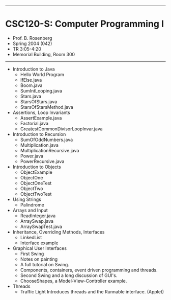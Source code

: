 ------

# CSC120-S: Computer Programming I

* Prof. B. Rosenberg
* Spring 2004 (042)
* TR 3:05-4:20
* Memorial Building, Room 300 

-----

* Introduction to Java
  * Hello World Program
  * IfElse.java
  * Boom.java
  * SumIntLooping.java
  * Stars.java
  * StarsOfStars.java
  * StarsOfStarsMethod.java 
* Assertions, Loop Invariants
  * AssertExample.java
  * Factorial.java
  * GreatestCommonDivisorLoopInvar.java 
* Introduction to Recursion
  * SumOfOddNumbers.java
  * Multiplication.java
  * MultiplicationRecursive.java
  * Power.java
  * PowerRecursive.java 
* Introduction to Objects
  * ObjectExample
  * ObjectOne
  * ObjectOneTest
  * ObjectTwo
  * ObjectTwoTest 
* Using Strings
  * Palindrome 
* Arrays and Input
  * ReadInteger.java
  * ArraySwap.java
  * ArraySwapTest.java 
* Inheritance, Overriding Methods, Interfaces
  * LinkedList
  * Interface example 
* Graphical User Interfaces
  * First Swing
  * Notes on painting
  * A full tutorial on Swing.
  * Components, containers, event driven programming and threads.
  * Second Swing and a long discussion of GUI's.
  * ChooseShapes, a Model-View-Controller example. 
* Threads
  * Traffic Light Introduces threads and the Runnable interface. (Applet) 
